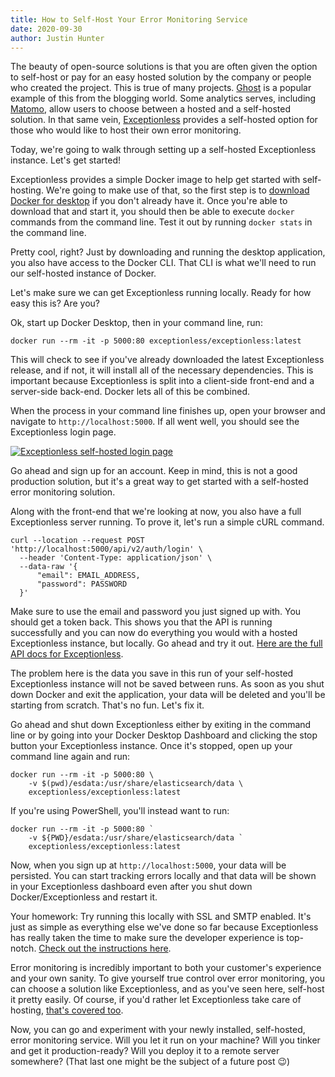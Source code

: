 ```yaml
---
title: How to Self-Host Your Error Monitoring Service
date: 2020-09-30
author: Justin Hunter
---
```

The beauty of open-source solutions is that you are often given the option to self-host or pay for an easy hosted solution by the company or people who created the project. This is true of many projects. [Ghost](https://ghost.org) is a popular example of this from the blogging world. Some analytics serves, including [Matomo](https://matomo.org/matomo-on-premise/), allow users to choose between a hosted and a self-hosted solution. In that same vein, [Exceptionless](https://exceptionless.com) provides a self-hosted option for those who would like to host their own error monitoring.

Today, we're going to walk through setting up a self-hosted Exceptionless instance. Let's get started!

Exceptionless provides a simple Docker image to help get started with self-hosting. We're going to make use of that, so the first step is to [download Docker for desktop](https://www.docker.com/get-started) if you don't already have it. Once you're able to download that and start it, you should then be able to execute `docker` commands from the command line. Test it out by running `docker stats` in the command line.

Pretty cool, right? Just by downloading and running the desktop application, you also have access to the Docker CLI. That CLI is what we'll need to run our self-hosted instance of Docker.

Let's make sure we can get Exceptionless running locally. Ready for how easy this is? Are you?

Ok, start up Docker Desktop, then in your command line, run:

`docker run --rm -it -p 5000:80 exceptionless/exceptionless:latest`

This will check to see if you've already downloaded the latest Exceptionless release, and if not, it will install all of the necessary dependencies. This is important because Exceptionless is split into a client-side front-end and a server-side back-end. Docker lets all of this be combined.

When the process in your command line finishes up, open your browser and navigate to `http://localhost:5000`. If all went well, you should see the Exceptionless login page.

[![Exceptionless self-hosted login page](/assets/img/news/self-hosted-login.png)](/assets/img/news/self-hosted-login.png)

Go ahead and sign up for an account. Keep in mind, this is not a good production solution, but it's a great way to get started with a self-hosted error monitoring solution.

Along with the front-end that we're looking at now, you also have a full Exceptionless server running. To prove it, let's run a simple cURL command.  

```shell
curl --location --request POST 'http://localhost:5000/api/v2/auth/login' \
  --header 'Content-Type: application/json' \
  --data-raw '{
      "email": EMAIL_ADDRESS,
      "password": PASSWORD
  }'
```

Make sure to use the email and password you just signed up with. You should get a token back. This shows you that the API is running successfully and you can now do everything you would with a hosted Exceptionless instance, but locally. Go ahead and try it out. [Here are the full API docs for Exceptionless](https://api.exceptionless.io/docs/index.html).

The problem here is the data you save in this run of your self-hosted Exceptionless instance will not be saved between runs. As soon as you shut down Docker and exit the application, your data will be deleted and you'll be starting from scratch. That's no fun. Let's fix it.

Go ahead and shut down Exceptionless either by exiting in the command line or by going into your Docker Desktop Dashboard and clicking the stop button your Exceptionless instance. Once it's stopped, open up your command line again and run:  

```shell
docker run --rm -it -p 5000:80 \
    -v $(pwd)/esdata:/usr/share/elasticsearch/data \
    exceptionless/exceptionless:latest
```

If you're using PowerShell, you'll instead want to run:  

```shell
docker run --rm -it -p 5000:80 `
    -v ${PWD}/esdata:/usr/share/elasticsearch/data `
    exceptionless/exceptionless:latest
```

Now, when you sign up at `http://localhost:5000`, your data will be persisted. You can start tracking errors locally and that data will be shown in your Exceptionless dashboard even after you shut down Docker/Exceptionless and restart it.

Your homework: Try running this locally with SSL and SMTP enabled. It's just as simple as everything else we've done so far because Exceptionless has really taken the time to make sure the developer experience is top-notch. [Check out the instructions here](https://github.com/exceptionless/Exceptionless/wiki/Self-Hosting#simple-setup-wssl-support-and-smtp).

Error monitoring is incredibly important to both your customer's experience and your own sanity. To give yourself true control over error monitoring, you can choose a solution like Exceptionless, and as you've seen here, self-host it pretty easily. Of course, if you'd rather let Exceptionless take care of hosting, [that's covered too](https://exceptionless.com).

Now, you can go and experiment with your newly installed, self-hosted, error monitoring service. Will you let it run on your machine? Will you tinker and get it production-ready? Will you deploy it to a remote server somewhere? (That last one might be the subject of a future post 😉)
